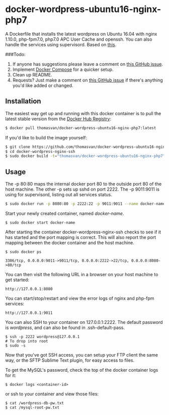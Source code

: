 # docker-wordpress-ubuntu16-nginx-php7

A Dockerfile that installs the latest wordpress on Ubuntu 16.04 with nginx 1.10.0, php-fpm7.0, php7.0 APC User Cache and openssh. You can also handle the services using supervisord.
Based on [this](https://hub.docker.com/r/thomasvan/docker-wordpress-ubuntu16-nginx-php7/).

###Todo:

1. If anyone has suggestions please leave a comment on [this GitHub issue](https://github.com/thomasvan/docker-wordpress-ubuntu16-nginx-php7/issues/2).
2. Implement [Docker Compose](https://docs.docker.com/compose/) for a quicker setup.
3. Clean up README.
4. Requests? Just make a comment on [this GitHub issue](https://github.com/thomasvan/docker-wordpress-ubuntu16-nginx-php7/issues/1) if there's anything you'd like added or changed.

## Installation

The easiest way get up and running with this docker container is to pull the latest stable version from the [Docker Hub Registry](https://hub.docker.com/r/thomasvan/docker-wordpress-ubuntu16-nginx-php7/):

```bash
$ docker pull thomasvan/docker-wordpress-ubuntu16-nginx-php7:latest
```

If you'd like to build the image yourself:

```bash
$ git clone https://github.com/thomasvan/docker-wordpress-ubuntu16-nginx-php7.git
$ cd docker-wordpress-nginx-ssh
$ sudo docker build -t="thomasvan/docker-wordpress-ubuntu16-nginx-php7" .
```

## Usage

The -p 80:80 maps the internal docker port 80 to the outside port 80 of the host machine. The other -p sets up sshd on port 2222.
The -p 9011:9011 is using for supervisord, listing out all services status. 
```bash
$ sudo docker run -p 8080:80 -p 2222:22 -p 9011:9011 --name docker-name -d thomasvan/docker-wordpress-ubuntu16-nginx-php7:latest
```

Start your newly created container, named *docker-name*.

```
$ sudo docker start docker-name
```

After starting the container docker-wordpress-nginx-ssh checks to see if it has started and the port mapping is correct.  This will also report the port mapping between the docker container and the host machine.

```
$ sudo docker ps

3306/tcp, 0.0.0.0:9011->9011/tcp, 0.0.0.0:2222->22/tcp, 0.0.0.0:8080->80/tcp
```

You can then visit the following URL in a browser on your host machine to get started:

```
http://127.0.0.1:8080
```

You can start/stop/restart and view the error logs of nginx and php-fpm services:
```
http://127.0.0.1:9011
```

You can also SSH to your container on 127.0.0.1:2222. The default password is *wordpress*, and can also be found in .ssh-default-pass.

```
$ ssh -p 2222 wordpress@127.0.0.1
# To drop into root
$ sudo -s
```

Now that you've got SSH access, you can setup your FTP client the same way, or the SFTP Sublime Text plugin, for easy access to files.

To get the MySQL's password, check the top of the docker container logs for it:

```
$ docker logs <container-id>
```
or ssh to your container and view those files:
```
$ cat /wordpress-db-pw.txt
$ cat /mysql-root-pw.txt
```